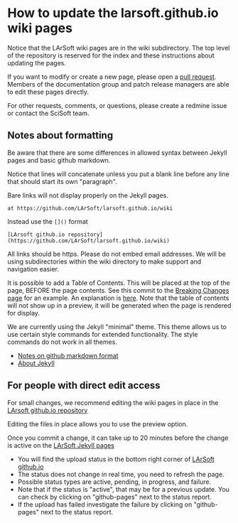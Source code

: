 # How to update the larsoft.github.io wiki pages

Notice that the LArSoft wiki pages are in the wiki subdirectory. 
The top level of the repository is reserved for the index and these instructions about updating the pages.

If you want to modify or create a new page, please open a [pull request](https://github.com/LArSoft/larsoft.github.io).
Members of the documentation group and patch release managers are able to edit these pages directly.

For other requests, comments, or questions, please create a redmine issue or contact the SciSoft team.

## Notes about formatting

Be aware that there are some differences in allowed syntax between Jekyll pages and basic github markdown.

Notice that lines will concatenate unless you put a blank line before any line that should start its own "paragraph".

Bare links will not display properly on the Jekyll pages.
```
at https://github.com/LArSoft/larsoft.github.io/wiki 
```
Instead use the `[]()` format
```
[LArsoft github.io repository](https://github.com/LArSoft/larsoft.github.io/wiki)
```

All links should be https.
Please do not embed email addresses.
We will be using subdirectories within the wiki directory to make support and navigation easier.

It is possible to add a Table of Contents.  This will be placed at the top of the page, BEFORE the page contents.
See this commit to the [Breaking Changes page](https://github.com/LArSoft/larsoft.github.io/commit/9b62ce76d5e15cdecfe53384ca62a498e25064e4) for an example.
An explanation is [here](https://ouyi.github.io/post/2017/12/31/jekyll-table-of-contents.html#generating-the-toc).
Note that the table of contents will not show up in a preview, it will be generated when the page is rendered for display.

We are currently using the Jekyll "minimal" theme.
This theme allows us to use certain style commands for extended functionality.
The style commands do not work in all themes.

* [Notes on github markdown format](https://docs.github.com/en/get-started/writing-on-github/getting-started-with-writing-and-formatting-on-github/basic-writing-and-formatting-syntax)
* [About Jekyll](https://docs.github.com/en/pages/setting-up-a-github-pages-site-with-jekyll/about-github-pages-and-jekyll)

## For people with direct edit access

For small changes, we recommend editing the wiki pages in place in the [LArsoft github.io repository](https://github.com/LArSoft/larsoft.github.io/wiki)

Editing the files in place allows you to use the preview option.

Once you commit a change, it can take up to 20 minutes before the change is active on the [LArSoft Jekyll pages](https://larsoft.github.io/)
* You will find the upload status in the bottom right corner of [LArSoft github.io](https://github.com/LArSoft/larsoft.github.io)
* The status does not change in real time, you need to refresh the page.
* Possible status types are active, pending, in progress, and failure.
* Note that if the status is "active", that may be for a previous update. You can check by clicking on "github-pages" next to the status report.
* If the upload has failed investigate the failure by clicking on "github-pages" next to the status report.



